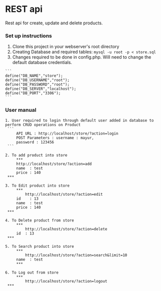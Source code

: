 # REST api

Rest api for create, update and delete products.
 
### Set up instructions
  1. Clone this project in your webserver's root directory
  2. Creating Database and required tables: 
    ```
    mysql -u root -p < store.sql
    ```
  3. Changes required to be done in config.php. Will need to change the default database credentials.
    
    ```
    define("DB_NAME","store");
	define("DB_USERNAME","root");
	define("DB_PASSWORD","root");
	define("DB_SERVER","localhost");
	define("DB_PORT","3306");
    ```
### User manual 
	1. User required to login through default user added in database to perform CRUD operations on Product
	 ``` 
	     API URL : http://localhost/store/?action=login
         POST Parameters : username : mayur, 
	     password : 123456
 	 ```

	2. To add product into store
         *** 
	     http://localhost/store/?action=add
	     name  : test
	     price : 140 
	 ***

	3. To Edit product into store
         *** 
             http://localhost/store/?action=edit
	     id    : 13
	     name  : test
	     price : 140
	 ***

	4. To Delete product from store
         *** 
             http://localhost/store/?action=delete
	     id  : 13
	 ***

	5. To Search product into store
         *** 
             http://localhost/store/?action=search&limit=10
	     name  : test   
         ***

	6. To Log out from store
         *** 
             http://localhost/store/?action=logout 
	 ***
